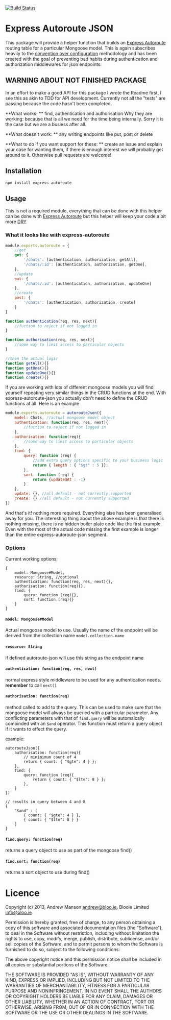 [![Build Status](https://travis-ci.org/Blooie/express-autoroute-json.png?branch=master)](https://travis-ci.org/Blooie/express-autoroute-json)

# Express Autoroute JSON
This package will provide a helper function that builds an [Express Autoroute](https://github.com/Blooie/express-autoroute) routing table for a particular Mongoose model. This is again subscribes heavily to the [convention over configuration](http://en.wikipedia.org/wiki/Convention_over_configuration) methodology and has been created with the goal of preventing bad habits during authentication and authorization middlewares for json endpoints.

## WARNING ABOUT NOT FINISHED PACKAGE
In an effort to make a good API for this package I wrote the Readme first, I see this as akin to TDD for API development. Currently not all the "tests" are passing because the code hasn't been completed. 

**What works: ** find, authentication and authorisation
Why they are working: because that is all we need for the time being internally. Sorry it is the case but we are a busiess after all.

**What doesn't work: ** any writing endpoints like put, post or delete

**What to do if you want support for these: ** create an issue and explain your case for wanting them, if there is enough interest we will probably get around to it. Otherwise pull requests are welcome!

## Installation
```js
npm install express-autoroute
```

## Usage
This is not a required module, everything that can be done with this helper can be done with [Express Autoroute](https://github.com/Blooie/express-autoroute) but this helper will keep your code a bit more [DRY](http://en.wikipedia.org/wiki/Don't_repeat_yourself)

### What it looks like with express-autoroute
```js
module.exports.autoroute = {
    //get
    get: {
        '/chats': [authentication, authorization, getAll],
        '/chats/:id': [authentication, authorization, getOne],
    },
    //update
    put: {
        '/chats/:id': [authentication, authorization, updateOne]
    },
    //create
    post: {
        '/chats': [authentication, authorization, create]
    }
}

function authentication(req, res, next){
    //fuction to reject if not logged in
}

function authorisation(req, res, next){
    //some way to limit access to particular objects 
}

//then the actual logic
function getAll(){}
function getOne(){}
function updateOne(){}
function create(){}
```

If you are working with lots of different mongoose models you will find yourself repeating very similar things in the CRUD functions at the end. With express-autoroute-json you actually don't need to define the CRUD functions at all. Here is an example

```js
module.exports.autoroute = autorouteJson({
    model: Chats, //actual mongoose model object
    authentication: function(req, res, next){
        //fuction to reject if not logged in
    }, 
    authorisation: function(req){
        //some way to limit access to particular objects 
    },
    find: {
        query: function (req) {
            //add extra query options specific to your business logic
            return { length : { "$gt" : 5 }};
        },
        sort: function (req) {
            return {updatedAt : -1}
        }
    },
    update: {}, //all default - not currently supported
    create: {} //all default - not currently supported
})
```

And that's it! nothing more required. Everything else has been generalised away for you. The interesting thing about the above example is that there is nothing missing, there is no hidden boiler plate code like the first example. Even with the most of the actual code missing the first example is longer than the entire express-autoroute-json segment.

### Options
Current working options: 
```
{
    model: Mongoose#Model, 
    resource: String, //optional
    authentication: function(req, res, next){}, 
    authorisation: function(req){},
    find: {
        query: function (req){},
        sort: function (req){}
    }
}
```

#### ```model: Mongoose#Model``` 
Actual mongoose model to use. Usually the name of the endpoint will be derived from the collection name ```model.collection.name```

#### ```resource: String``` 
if defined autoroute-json will use this string as the endpoint name

#### ```authentication: function(req, res, next)``` 
normal express style middleware to be used for any authentication needs. **remember** to call ```next()```

#### ```authorisation: function(req)``` 
method called to add to the query. This can be used to make sure that the mongoose model will always be queried with a particular parameter. Any conflicting parameters with that of ```find.query``` will be automaically combinded with an ```$and``` operator. This function must return a query object if it wants to effect the query. 

example: 
```
autorouteJson({
    authorisation: function(req){
        // minimimum count of 4
        return { count: { "$gte": 4 } };
    },
    find: {
        query: function (req){
            return { count: { "$lte": 8 } };
        },
    }
})

// results in query between 4 and 8
{
    "$and" : [
        { count: { "$gte": 4 } },
        { count: { "$lte": 8 } }
    ]
}
```

#### ```find.query: function(req)``` 
returns a query object to use as part of the mongoose find()

#### ```find.sort: function(req)``` 
returns a sort object to use during find()

# Licence
Copyright (c) 2013, Andrew Manson <andrew@bloo.ie>, Blooie Limited <info@bloo.ie>

Permission is hereby granted, free of charge, to any person obtaining a copy of this software and associated documentation files (the "Software"), to deal in the Software without restriction, including without limitation the rights to use, copy, modify, merge, publish, distribute, sublicense, and/or sell copies of the Software, and to permit persons to whom the Software is furnished to do so, subject to the following conditions:

The above copyright notice and this permission notice shall be included in all copies or substantial portions of the Software.

THE SOFTWARE IS PROVIDED "AS IS", WITHOUT WARRANTY OF ANY KIND, EXPRESS OR IMPLIED, INCLUDING BUT NOT LIMITED TO THE WARRANTIES OF MERCHANTABILITY, FITNESS FOR A PARTICULAR PURPOSE AND NONINFRINGEMENT. IN NO EVENT SHALL THE AUTHORS OR COPYRIGHT HOLDERS BE LIABLE FOR ANY CLAIM, DAMAGES OR OTHER LIABILITY, WHETHER IN AN ACTION OF CONTRACT, TORT OR OTHERWISE, ARISING FROM, OUT OF OR IN CONNECTION WITH THE SOFTWARE OR THE USE OR OTHER DEALINGS IN THE SOFTWARE.